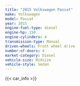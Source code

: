 ```yaml
---
title: "2015 Volkswagen Passat"
make: Volkswagen
model: Passat
year: 2015
engine-fuel-type: diesel
engine-hp: 150
engine-cylinders: 4
transmission-type: Manual
driven-wheels: Front wheel drive
number-of-doors: 4
market-category: Diesel
vehicle-size: Midsize
vehicle-style: Sedan
---
```


{{< car_info >}}
